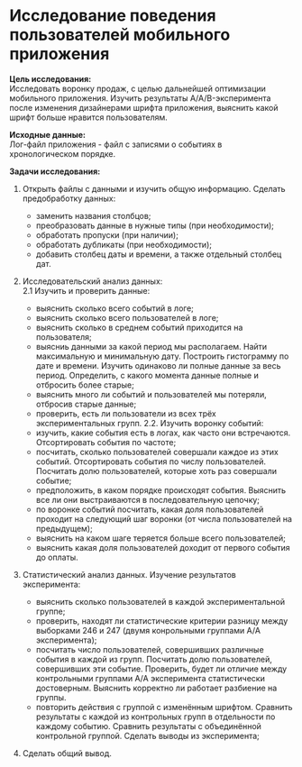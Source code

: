 # Исследование поведения пользователей мобильного приложения <a class="tocSkip">

**Цель исследования:**  
Исследовать воронку продаж, с целью дальнейшей оптимизации мобильного приложения. Изучить результаты A/A/B-эксперимента после изменения дизайнерами шрифта приложения, выяснить какой шрифт больше нравится пользователям.
    
**Исходные данные:**  
Лог-файл приложения - файл с записями о событиях в хронологическом порядке. 
  
**Задачи исследования:**  

1. Открыть файлы с данными и изучить общую информацию. Сделать предобработку данных:
    - заменить названия столбцов;
    - преобразовать данные в нужные типы (при необходимости);
    - обработать пропуски (при наличии);
    - обработать дубликаты (при необходимости);
    - добавить столбец даты и времени, а также отдельный столбец дат.
    
    
2. Исследовательский анализ данных:  
   2.1 Изучить и проверить данные:  
   - выяснить сколько всего событий в логе;
   - выяснить сколько всего пользователей в логе;
   - выяснить сколько в среднем событий приходится на пользователя;
   - выясниь данными за какой период мы располагаем. Найти максимальную и минимальную дату. Построить гистограмму по дате и времени. Изучить одинаково ли полные данные за весь период. Определить, с какого момента данные полные и отбросить более старые;
   - выяснить много ли событий и пользователей мы потеряли, отбросив старые данные;
   - проверить, есть ли пользователи из всех трёх экспериментальных групп.
   2.2. Изучить воронку событий:    
   - изучить, какие события есть в логах, как часто они встречаются. Отсортировать события по частоте;
   - посчитать, сколько пользователей совершали каждое из этих событий. Отсортировать события по числу пользователей. Посчитать долю пользователей, которые хоть раз совершали событие;
   - предположить, в каком порядке происходят события. Выяснить все ли они выстраиваются в последовательную цепочку;
   - по воронке событий посчитать, какая доля пользователей проходит на следующий шаг воронки (от числа пользователей на предыдущем);
   - выяснить на каком шаге теряется больше всего пользователей;
   - выяснить какая доля пользователей доходит от первого события до оплаты.
   
   
3. Статистический анализ данных. Изучение результатов эксперимента:
   - выяснить сколько пользователей в каждой экспериментальной группе;
   - проверить, находят ли статистические критерии разницу между выборками 246 и 247 (двумя конрольными группами А/А эксперимента);
   - посчитать число пользователей, совершивших различные события в каждой из групп. Посчитать долю пользователей, совершивших эти событие. Проверить, будет ли отличие между контрольными группами А/А эксперимента статистически достоверным. Выяснить корректно ли работает разбиение на группы.
   - повторить действия с группой с изменённым шрифтом. Сравнить результаты с каждой из контрольных групп в отдельности по каждому событию. Сравнить результаты с объединённой контрольной группой. Сделать выводы из эксперимента;
   
   
   
 4. Сделать общий вывод.
